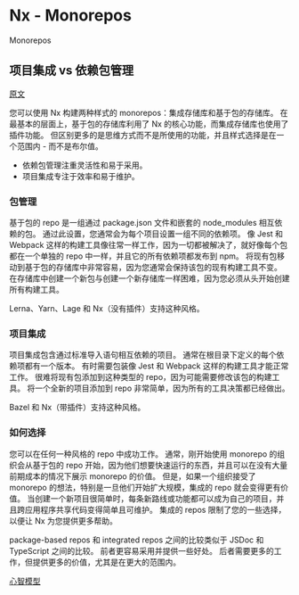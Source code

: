 # Nx - Monorepos

Monorepos

## 项目集成 vs 依赖包管理

[原文](https://nx.dev/concepts/integrated-vs-package-based)

您可以使用 Nx 构建两种样式的 monorepos：集成存储库和基于包的存储库。 在最基本的层面上，基于包的存储库利用了 Nx 的核心功能，而集成存储库也使用了插件功能。 但区别更多的是思维方式而不是所使用的功能，并且样式选择是在一个范围内 - 而不是布尔值。

- 依赖包管理注重灵活性和易于采用。
- 项目集成专注于效率和易于维护。


### 包管理

基于包的 repo 是一组通过 package.json 文件和嵌套的 node_modules 相互依赖的包。 通过此设置，您通常会为每个项目设置一组不同的依赖项。 像 Jest 和 Webpack 这样的构建工具像往常一样工作，因为一切都被解决了，就好像每个包都在一个单独的 repo 中一样，并且它的所有依赖项都发布到 npm。 将现有包移动到基于包的存储库中非常容易，因为您通常会保持该包的现有构建工具不变。 在存储库中创建一个新包与创建一个新存储库一样困难，因为您必须从头开始创建所有构建工具。

Lerna、Yarn、Lage 和 Nx（没有插件）支持这种风格。

### 项目集成

项目集成包含通过标准导入语句相互依赖的项目。 通常在根目录下定义的每个依赖项都有一个版本。 有时需要包装像 Jest 和 Webpack 这样的构建工具才能正常工作。 很难将现有包添加到这种类型的 repo，因为可能需要修改该包的构建工具。 将一个全新的项目添加到 repo 非常简单，因为所有的工具决策都已经做出。

Bazel 和 Nx（带插件）支持这种风格。


### 如何选择

您可以在任何一种风格的 repo 中成功工作。 通常，刚开始使用 monorepo 的组织会从基于包的 repo 开始，因为他们想要快速运行的东西，并且可以在没有大量前期成本的情况下展示 monorepo 的价值。 但是，如果一个组织接受了 monorepo 的想法，特别是一旦他们开始扩大规模，集成的 repo 就会变得更有价值。 当创建一个新项目很简单时，每条新路线或功能都可以成为自己的项目，并且跨应用程序共享代码变得简单且可维护。 集成的 repos 限制了您的一些选择，以便让 Nx 为您提供更多帮助。

package-based repos 和 integrated repos 之间的比较类似于 JSDoc 和 TypeScript 之间的比较。 前者更容易采用并提供一些好处。 后者需要更多的工作，但提供更多的价值，尤其是在更大的范围内。

[心智模型](https://nx.dev/concepts/mental-model)

